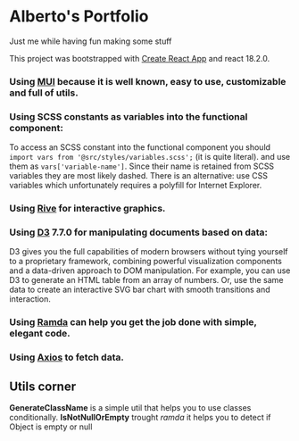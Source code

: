 # Alberto's Portfolio
Just me while having fun making some stuff

This project was bootstrapped with [Create React App](https://github.com/facebook/create-react-app) and react 18.2.0.

### Using [MUI](https://mui.com/material-ui/getting-started/overview/) because it is well known, easy to use, customizable and full of utils.

### Using SCSS constants as variables into the functional component:

To access an SCSS constant into the functional component you should `import vars from '@src/styles/variables.scss';` (it is quite literal).
and use them as `vars['variable-name']`. Since their name is retained from SCSS variables they are most likely dashed.
There is an alternative: use CSS variables which unfortunately requires a polyfill for Internet Explorer.

### Using [Rive](https://rive.app/) for interactive graphics.

### Using [D3](https://d3js.org/) 7.7.0 for manipulating documents based on data:

D3 gives you the full capabilities of modern browsers without tying yourself to a proprietary framework, combining powerful visualization components and a data-driven approach to DOM manipulation. For example, you can use D3 to generate an HTML table from an array of numbers. Or, use the same data to create an interactive SVG bar chart with smooth transitions and interaction.

### Using [Ramda](https://ramdajs.com/docs/) can help you get the job done with simple, elegant code.

### Using [Axios](https://axios-http.com/docs/intro) to fetch data.

## Utils corner

**GenerateClassName** is a simple util that helps you to use classes conditionally.
**IsNotNullOrEmpty** trought *ramda* it helps you to detect if Object is empty or null